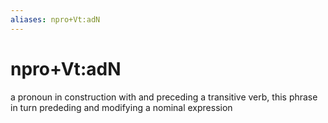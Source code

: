 ```yaml
---
aliases: npro+Vt:adN
---
```

# npro+Vt:adN

a pronoun in construction with and preceding a transitive verb, this phrase in turn prededing and modifying a nominal expression